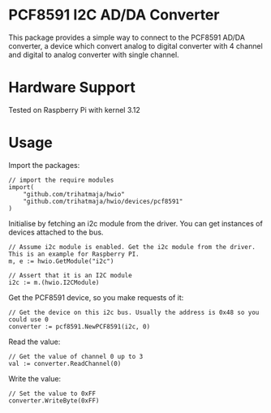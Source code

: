 # PCF8591 I2C AD/DA Converter
This package provides a simple way to connect to the PCF8591 AD/DA converter,
a device which convert analog to digital converter with 4 channel and digital
to analog converter with single channel.

# Hardware Support
Tested on Raspberry Pi with kernel 3.12

# Usage
Import the packages:

	// import the require modules
	import(
		"github.com/trihatmaja/hwio"
		"github.com/trihatmaja/hwio/devices/pcf8591"
	)

Initialise by fetching an i2c module from the driver. You can get instances of devices attached to
the bus.

	// Assume i2c module is enabled. Get the i2c module from the driver. This is an example for Raspberry PI.
	m, e := hwio.GetModule("i2c")

	// Assert that it is an I2C module
	i2c := m.(hwio.I2CModule)

Get the PCF8591 device, so you make requests of it:

	// Get the device on this i2c bus. Usually the address is 0x48 so you could use 0
	converter := pcf8591.NewPCF8591(i2c, 0)

Read the value:

	// Get the value of channel 0 up to 3
	val := converter.ReadChannel(0)

Write the value:

	// Set the value to 0xFF
	converter.WriteByte(0xFF)
